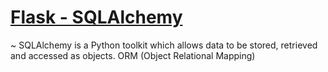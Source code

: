 # [Flask - SQLAlchemy](https://www.tutorialspoint.com/flask/flask_sqlalchemy.htm)
~ SQLAlchemy is a Python toolkit which allows data to be stored, retrieved and accessed as objects. ORM (Object Relational Mapping)
